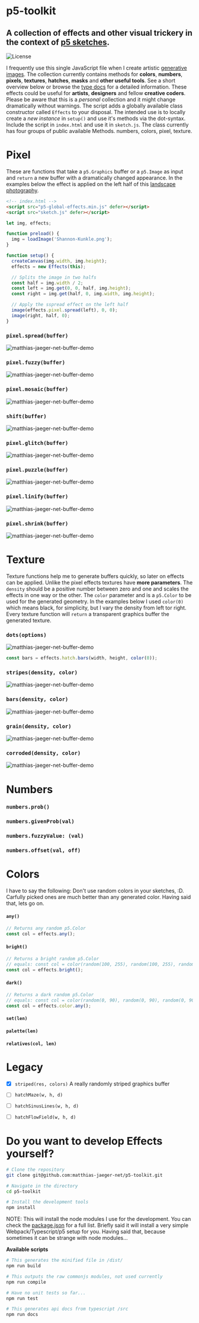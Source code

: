 # p5-toolkit

## A collection of effects and other visual trickery in the context of [p5 sketches](https://p5js.org/).

![License](https://poser.pugx.org/laravel/lumen-framework/license.svg)

I frequently use this single JavaScript file when I create artistic [generative images](https://www.instagram.com/_matthiasjaeger/). The collection currently contains methods for **colors**, **numbers**, **pixels**, **textures**, **hatches**, **masks** and **other useful tools**. See a short overview below or browse the [type docs](/docs) for a detailed information. These effects could be useful for **artists**, **designers** and fellow **creative coders**. Please be aware that this is a *personal* collection and it might change dramatically without warnings. The script adds a globally available class constructor called ``Effects`` to your disposal. The intended use is to locally create a *new instance* in ```setup()``` and use it's methods via the dot-syntax. Include the script in ```index.html``` and use it in ```sketch.js```. The class currently has four groups of public available Methods. numbers, colors, pixel, texture.


# Pixel
These are functions that take a ``p5.Graphics`` buffer or a ``p5.Image`` as  input and ``return`` a new buffer with a dramatically changed appearance. In the examples below the effect is applied on the left half of this [landscape photography](https://unsplash.com/photos/dM8INmkyDas).

```html
<!-- index.html -->
<script src="p5-global-effects.min.js" defer></script>
<script src="sketch.js" defer></script>
```
```javascript
let img, effects;

function preload() {
  img = loadImage('Shannon-Kunkle.png');
}

function setup() {
  createCanvas(img.width, img.height);
  effects = new Effects(this);

  // Splits the image in two halfs
  const half = img.width / 2;
  const left = img.get(0, 0, half, img.height);
  const right = img.get(half, 0, img.width, img.height);

  // Apply the sspread effect on the left half
  image(effects.pixel.spread(left), 0, 0);
  image(right, half, 0);
}

```

### ```pixel.spread(buffer)```
![matthias-jaeger-net-buffer-demo](images/randomBlurX.jpg)

### ```pixel.fuzzy(buffer)```
![matthias-jaeger-net-buffer-demo](images/fuzzyBlurX.jpg)

### ```pixel.mosaic(buffer)```
![matthias-jaeger-net-buffer-demo](images/mosaic.jpg)

### ```shift(buffer)```
![matthias-jaeger-net-buffer-demo](images/shiftedPixels.jpg)

### ```pixel.glitch(buffer)```
![matthias-jaeger-net-buffer-demo](images/glitchY.jpg)

### ```pixel.puzzle(buffer)```
![matthias-jaeger-net-buffer-demo](images/puzzle.jpg)

### ```pixel.linify(buffer)```
![matthias-jaeger-net-buffer-demo](images/gridScapes.jpg)

### ```pixel.shrink(buffer)```
![matthias-jaeger-net-buffer-demo](images/bufferStack.jpg)


# Texture

Texture functions help me to generate buffers quickly, so later on effects can be applied.  Unlike the pixel effects textures have **more parameters**. The ``density`` should be a positive number between zero and one and scales the effects in one way or the other. The ``color`` parameter and is a ``p5.Color`` to be used for the generated geometry. In the examples below I used ``color(0)`` which means black, for simplicity, but I vary the density from left tor right. Every texture function will ``return`` a transparent graphics buffer the generated texture.



### ```dots(options)```
![matthias-jaeger-net-buffer-demo](images/dots.jpg)
```javascript
const bars = effects.hatch.bars(width, height, color(0));
```

### ```stripes(density, color)```
![matthias-jaeger-net-buffer-demo](images/stripes.jpg)

### ```bars(density, color)```
![matthias-jaeger-net-buffer-demo](images/bars.jpg)

### ```grain(density, color)```
![matthias-jaeger-net-buffer-demo](images/grain.jpg)

### ```corroded(density, color)```
![matthias-jaeger-net-buffer-demo](images/corroded.jpg)


# Numbers
### ```numbers.prob()```
### ```numbers.givenProb(val)```
### ```numbers.fuzzyValue: (val)```
### ```numbers.offset(val, off)```

# Colors

I have to say the following: Don't use random colors in your sketches, :D. Carfully picked ones are much better than any generated color. Having said that, lets go on.

#### ```any()```
```javascript
// Returns any random p5.Color
const col = effects.any();
```
#### ```bright()```
```javascript
// Returns a bright random p5.Color
// equals: const col = color(random(100, 255), random(100, 255), random(100, 255))
const col = effects.bright();
```

#### ```dark()```
```javascript
// Returns a dark random p5.Color
// equals: const col = color(random(0, 90), random(0, 90), random(0, 90))
const col = effects.color.any();
```
#### ```set(len)```
#### ```palette(len)```
#### ```relatives(col, len)```

# Legacy
- [x] ```striped(res, colors)``` A really randomly striped graphics buffer
- [ ] ```hatchMaze(w, h, d)```
- [ ] ```hatchSinusLines(w, h, d)```
- [ ] ```hatchFlowField(w, h, d)```


# Do you want to develop Effects yourself?
```bash
# Clone the repository
git clone git@github.com:matthias-jaeger-net/p5-toolkit.git
```
```bash
# Navigate in the directory
cd p5-toolkit
```
```bash
# Install the development tools
npm install
```
NOTE: This will install the node modules I use for the development. You can check the [package.json](/package.json) for a full list. Briefly said it will install a very simple Webpack/Typescript/p5 setup for you. Having said that, because sometimes it can be strange with node modules...

**Available scripts**
```bash
# This generates the minified file in /dist/
npm run build
```
```bash
# This outputs the raw commonjs modules, not used currently
npm run compile
```
```bash
# Have no unit tests so far...
npm run test
```
```bash
# This generates api docs from typescript /src
npm run docs
```